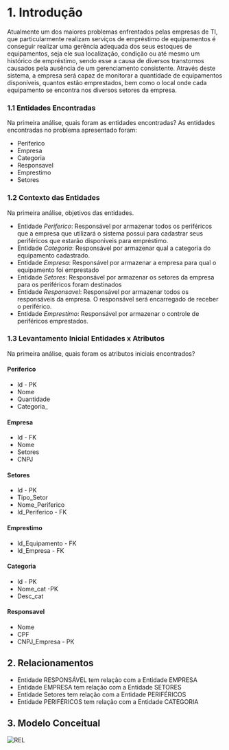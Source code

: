 # 1. Introdução

Atualmente um dos maiores problemas enfrentados pelas empresas de TI, que particularmente realizam serviços de empréstimo de equipamentos é conseguir realizar uma gerência adequada dos seus estoques de equipamentos, seja ele sua localização, condição ou até mesmo um histórico de empréstimo, sendo esse a causa de diversos transtornos causados pela ausência de um gerenciamento consistente. Através deste sistema, a empresa será capaz de monitorar a quantidade de equipamentos disponíveis, quantos estão emprestados, bem como o local onde cada equipamento se encontra nos diversos setores da empresa. 


### 1.1 Entidades Encontradas
Na primeira análise, quais foram as entidades encontradas?
As entidades encontradas no problema apresentado foram:
- Periferico
- Empresa
- Categoria
- Responsavel
- Emprestimo
- Setores 

### 1.2 Contexto das Entidades

Na primeira análise, objetivos das entidades.

- Entidade _Periferico_: Responsável por armazenar todos os periféricos que a empresa que utilizará o sistema possui para cadastrar seus periféricos que estarão disponiveis para empréstimo.
- Entidade _Categoria_: Responsável por armazenar qual a categoria do equipamento cadastrado.
- Entidade _Empresa_: Responsável por armazenar a empresa para qual o equipamento foi emprestado
- Entidade _Setores_: Responsável por armazenar os setores da empresa para os periféricos foram destinados
- Entidade _Responsavel_: Responsável por armazenar todos os responsáveis da empresa. O responsável será encarregado de receber o periférico.
- Entidade _Emprestimo_: Responsável por armazenar o controle de periféricos emprestados.


### 1.3  Levantamento Inicial Entidades x Atributos

Na primeira análise, quais foram os atributos iniciais encontrados?

#### Periferico
- Id - PK
- Nome
- Quantidade
- Categoria_

#### Empresa
- Id - FK
- Nome
- Setores
- CNPJ
  
#### Setores

- Id - PK
- Tipo_Setor
- Nome_Periferico
- Id_Periferico - FK

#### Emprestimo
- Id_Equipamento - FK
- Id_Empresa - FK
  
#### Categoria
- Id - PK
- Nome_cat -PK
- Desc_cat
#### Responsavel
- Nome
- CPF
- CNPJ_Empresa - PK

## 2. Relacionamentos
- Entidade RESPONSÁVEL tem relação com a Entidade EMPRESA
- Entidade EMPRESA tem relação com a Entidade SETORES
- Entidade Setores tem relação com a Entidade PERIFÉRICOS
- Entidade PERIFÉRICOS tem relação com a Entidade CATEGORIA

## 3. Modelo Conceitual
  ![REL](https://github.com/ICEI-PUC-Minas-PPC-CC/ppc-cc-2023-2-bd-noite-db-ti/assets/43485533/f6e0c423-512f-4b0f-b907-db889ebdfa1d)


